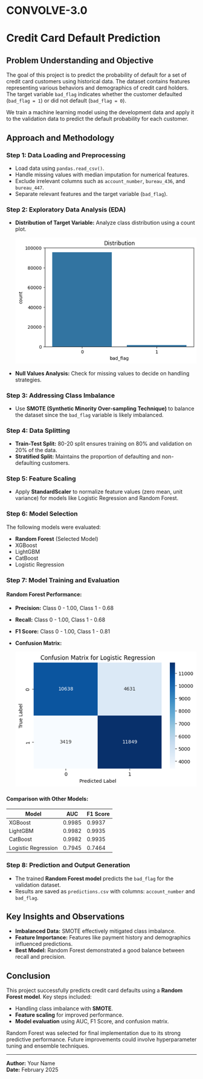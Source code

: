 # CONVOLVE-3.0
# Credit Card Default Prediction

## Problem Understanding and Objective
The goal of this project is to predict the probability of default for a set of credit card customers using historical data. The dataset contains features representing various behaviors and demographics of credit card holders. The target variable `bad_flag` indicates whether the customer defaulted (`bad_flag = 1`) or did not default (`bad_flag = 0`).

We train a machine learning model using the development data and apply it to the validation data to predict the default probability for each customer.

## Approach and Methodology

### Step 1: Data Loading and Preprocessing
- Load data using `pandas.read_csv()`.
- Handle missing values with median imputation for numerical features.
- Exclude irrelevant columns such as `account_number`, `bureau_436`, and `bureau_447`.
- Separate relevant features and the target variable (`bad_flag`).

### Step 2: Exploratory Data Analysis (EDA)
- **Distribution of Target Variable:** Analyze class distribution using a count plot.
  
  ![Target Variable Distribution](git/Count.png)
  
- **Null Values Analysis:** Check for missing values to decide on handling strategies.

### Step 3: Addressing Class Imbalance
- Use **SMOTE (Synthetic Minority Over-sampling Technique)** to balance the dataset since the `bad_flag` variable is likely imbalanced.

### Step 4: Data Splitting
- **Train-Test Split:** 80-20 split ensures training on 80% and validation on 20% of the data.
- **Stratified Split:** Maintains the proportion of defaulting and non-defaulting customers.

### Step 5: Feature Scaling
- Apply **StandardScaler** to normalize feature values (zero mean, unit variance) for models like Logistic Regression and Random Forest.

### Step 6: Model Selection
The following models were evaluated:
- **Random Forest** (Selected Model)
- XGBoost
- LightGBM
- CatBoost
- Logistic Regression

### Step 7: Model Training and Evaluation
#### **Random Forest Performance:**
- **Precision:** Class 0 - 1.00, Class 1 - 0.68
- **Recall:** Class 0 - 1.00, Class 1 - 0.68
- **F1 Score:** Class 0 - 1.00, Class 1 - 0.81
- **Confusion Matrix:**
  
  ![Confusion Matrix - Random Forest](git/Randomforest_CM.png)
  
#### **Comparison with Other Models:**
| Model       | AUC   | F1 Score |
|------------|------|----------|
| XGBoost    | 0.9985 | 0.9937 |
| LightGBM   | 0.9982 | 0.9935 |
| CatBoost   | 0.9982 | 0.9935 |
| Logistic Regression | 0.7945 | 0.7464 |

### Step 8: Prediction and Output Generation
- The trained **Random Forest model** predicts the `bad_flag` for the validation dataset.
- Results are saved as `predictions.csv` with columns: `account_number` and `bad_flag`.

## Key Insights and Observations
- **Imbalanced Data:** SMOTE effectively mitigated class imbalance.
- **Feature Importance:** Features like payment history and demographics influenced predictions.
- **Best Model:** Random Forest demonstrated a good balance between recall and precision.

## Conclusion
This project successfully predicts credit card defaults using a **Random Forest model**. Key steps included:
- Handling class imbalance with **SMOTE**.
- **Feature scaling** for improved performance.
- **Model evaluation** using AUC, F1 Score, and confusion matrix.

Random Forest was selected for final implementation due to its strong predictive performance. Future improvements could involve hyperparameter tuning and ensemble techniques.

---
**Author:** Your Name  
**Date:** February 2025
